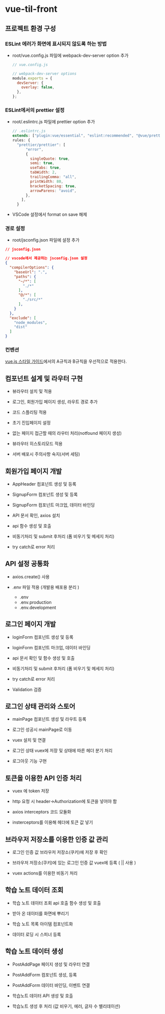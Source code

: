 # vue-til-front
## 프로젝트 환경 구성

### ESLint 에러가 화면에 표시되지 않도록 하는 방법

- root/vue.config.js 파일에 webpack-dev-server option 추가

  ```js
  // vue.config.js

  // webpack-dev-server options
  module.exports = {
    devServer: {
      overlay: false,
    },
  };
  ```

### ESLint에서의 prettier 설정

- root/.eslintrc.js 파일에 prettier option 추가

  ```js
  // .eslintrc.js
  extends: ["plugin:vue/essential", "eslint:recommended", "@vue/prettier"],
  rules: {
    "prettier/prettier": [
        "error",
        {
          singleQuote: true,
          semi: true,
          useTabs: true,
          tabWidth: 2,
          trailingComma: "all",
          printWidth: 80,
          bracketSpacing: true,
          arrowParens: "avoid",
        },
      ],
    }
  ```

- VSCode 설정에서 format on save 해제

### 경로 설정

  - root/jsconfig.json 파일에 설정 추가

  ```json
  // jsconfig.json

  // vscode에서 제공하는 jsconfig.json 설정
  {
    "compilerOptions": {
      "baseUrl": ".",
      "paths": {
        "~/*": [
          "./*"
        ],
        "@/*": [
          "./src/*"
        ],
      }
    },
    "exclude": [
      "node_modules",
      "dist"
    ]
  }
  ```

  ### 컨벤션

  [vue.js 스타일 가이드](https://kr.vuejs.org/v2/style-guide/index.html)에서의 A규칙과 B규칙을 우선적으로 적용한다.



  ## 컴포넌트 설계 및 라우터 구현
  
  - 뷰라우터 설치 및 적용

  - 로그인, 회원가입 페이지 생성, 라우트 경로 추가

  - 코드 스플리팅 적용

  - 초기 진입페이지 설정
  
  - 없는 페이지 접근할 때의 라우터 처리(notfound 페이지 생성)
  
  - 뷰라우터 히스토리모드 적용
  
  - 서버 배포시 주의사항 숙지(서버 세팅)
  
  ## 회원가입 페이지 개발

  - AppHeader 컴포넌트 생성 및 등록

  - SignupForm 컴포넌트 생성 및 등록

  - SignupForm 컴포넌트 마크업, 데이터 바인딩

  - API 문서 확인, axios 설치

  - api 함수 생성 및 호출

  - 비동기처리 및 submit 후처리 (폼 비우기 및 메세지 처리)

  - try catch로 error 처리

  ## API 설정 공통화

  - axios.create() 사용

  - .env 파일 적용 (개발용 배포용 분리 )
    - .env
    - .env.production
    - .env.development

  ## 로그인 페이지 개발

  - loginForm 컴포넌트 생성 및 등록

  - loginForm 컴포넌트 마크업, 데이터 바인딩

  - api 문서 확인 및 함수 생성 및 호출

  - 비동기처리 및 submit 후처리 (폼 비우기 및 메세지 처리)

  - try catch로 error 처리

  - Validation 검증 

  ## 로그인 상태 관리와 스토어

  - mainPage 컴포넌트 생성 및 라우트 등록

  - 로그인 성공시 mainPage로 이동

  - vuex 설치 및 연결

  - 로그인 상태 vuex에 저장 및 상태에 따른 헤더 분기 처리

  - 로그아웃 기능 구현

  ## 토큰을 이용한 API 인증 처리

  - vuex 에 token 저장

  - http 요청 시 header->Authorization에 토큰을 넣어야 함 

  - axios interceptors 코드 모듈화

  - insterceptors를 이용해 헤더에 토큰 값 넣기

  ## 브라우저 저장소를 이용한 인증 값 관리

  - 로그인 인증 값 브라우저 저장소(쿠키)에 저장 후 확인

  - 브라우저 저장소(쿠키)에 있는 로그인 인증 값 vuex에 등록 ( || 사용 )

  - vuex actions를 이용한 비동기 처리


  ## 학습 노트 데이터 조회

  - 학습 노트 데이터 조회 api 호출 함수 생성 및 호출

  - 받아 온 데이터를 화면에 뿌리기

  - 학습 노트 목록 아이템 컴포넌트화

  - 데이터 로딩 시 스피너 등록

  ## 학습 노트 데이터 생성

  - PostAddPage 페이지 생성 및 라우터 연결

  - PostAddForm 컴포넌트 생성, 등록

  - PostAddForm 데이터 바인딩, 이벤트 연결

  - 학습노트 데이터 API 생성 및 호출

  - 학습노트 생성 후 처리 (값 비우기, 에러, 글자 수 밸리데이션)